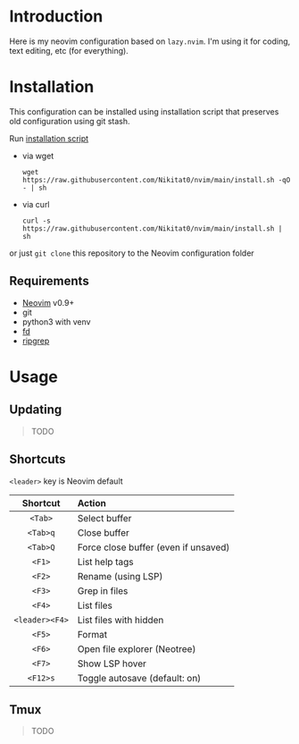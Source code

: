# Introduction

Here is my neovim configuration based on `lazy.nvim`. I'm using it for coding,
text editing, etc (for everything).

# Installation

This configuration can be installed using installation script that preserves old
configuration using git stash.

Run
[installation script](https://raw.githubusercontent.com/Nikitat0/nvim/main/install.sh)

- via wget

  ```
  wget https://raw.githubusercontent.com/Nikitat0/nvim/main/install.sh -qO - | sh
  ```

- via curl

  ```
  curl -s https://raw.githubusercontent.com/Nikitat0/nvim/main/install.sh | sh
  ```

or just `git clone` this repository to the Neovim configuration folder

## Requirements

- [Neovim](https://github.com/neovim/neovim) v0.9+
- git
- python3 with venv
- [fd](https://github.com/sharkdp/fd)
- [ripgrep](https://github.com/BurntSushi/ripgrep)

# Usage

## Updating

> TODO

## Shortcuts

`<leader>` key is Neovim default

|    Shortcut    | Action                               |
| :------------: | :----------------------------------- |
|    `<Tab>`     | Select buffer                        |
|    `<Tab>q`    | Close buffer                         |
|    `<Tab>Q`    | Force close buffer (even if unsaved) |
|     `<F1>`     | List help tags                       |
|     `<F2>`     | Rename (using LSP)                   |
|     `<F3>`     | Grep in files                        |
|     `<F4>`     | List files                           |
| `<leader><F4>` | List files with hidden               |
|     `<F5>`     | Format                               |
|     `<F6>`     | Open file explorer (Neotree)         |
|     `<F7>`     | Show LSP hover                       |
|    `<F12>s`    | Toggle autosave (default: on)        |

## Tmux

> TODO
